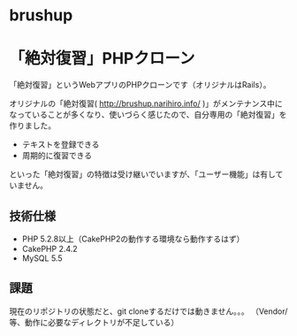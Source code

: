 brushup
=======

# 「絶対復習」PHPクローン

「絶対復習」というWebアプリのPHPクローンです（オリジナルはRails）。

オリジナルの「絶対復習( http://brushup.narihiro.info/ )」がメンテナンス中になっていることが多くなり、使いづらく感じたので、自分専用の「絶対復習」を作りました。

- テキストを登録できる
- 周期的に復習できる

といった「絶対復習」の特徴は受け継いでいますが、「ユーザー機能」は有していません。

## 技術仕様

- PHP 5.2.8以上（CakePHP2の動作する環境なら動作するはず）
- CakePHP 2.4.2
- MySQL 5.5

## 課題

現在のリポジトリの状態だと、git cloneするだけでは動きません。。。
（Vendor/等、動作に必要なディレクトリが不足している）
